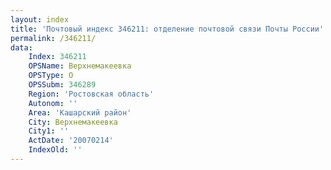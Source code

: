 ```yaml
---
layout: index
title: 'Почтовый индекс 346211: отделение почтовой связи Почты России'
permalink: /346211/
data:
    Index: 346211
    OPSName: Верхнемакеевка
    OPSType: О
    OPSSubm: 346289
    Region: 'Ростовская область'
    Autonom: ''
    Area: 'Кашарский район'
    City: Верхнемакеевка
    City1: ''
    ActDate: '20070214'
    IndexOld: ''
---
```

